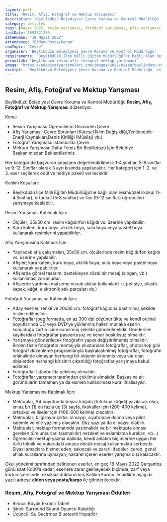 ```yaml
---
layout: post
title: "Resim, Afiş, Fotoğraf ve Mektup Yarışması"
description: "Beylikdüzü Belediyesi Çevre Koruma ve Kontrol Müdürlüğü 'Resim, Afiş, Fotoğraf ve Mektup Yarışması' düzenliyor."
category: articles
tags: [mayıs 2022, resim yarışması, fotoğraf yarışması, afiş yarışması, mektup yarışması, ilkokul, ortaokul, lise]
lastDate: 1652821200
dateHuman: "18 Mayıs 2022"
attendance: "Elden/Posta/Kargo"
comTopic: "Çevre"
organizer: "Beylikdüzü Belediyesi Çevre Koruma ve Kontrol Müdürlüğü"
requirements: "Beylikdüzü İlçe Milli Eğitim Müdürlüğü’ne bağlı olan resmi/özel ilkokul (1-4.Sınıflar), ortaokul (5-8.sınıflar) ve lise (9-12.sınıflar) öğrencileri yarışmaya katılabilir."
permalink: "beylikduzu-resim-afis-fotograf-mektup-yarismasi"
image: "https://edebiyatyarismalari.com/images/2022/nisan/beylikduzu-resim-afis-fotograf-mektup-yarismasi.jpg"
excerpt:  "Beylikdüzü Belediyesi Çevre Koruma ve Kontrol Müdürlüğü  <strong> Resim, Afiş, Fotoğraf ve Mektup Yarışması </strong> düzenliyor."
---
```


## Resim, Afiş, Fotoğraf ve Mektup Yarışması
Beylikdüzü Belediyesi Çevre Koruma ve Kontrol Müdürlüğü **Resim, Afiş, Fotoğraf ve Mektup Yarışması** düzenliyor.

Konu:
- Resim Yarışması: Öğrencilerin Gözünden Çevre
- Afiş Yarışması: Çevre Sorunları (Küresel İklim Değişikliği,Yenilenebilir Enerji Kaynakları,Deniz Kirliliği (Müsilaj) vb.)
- Fotoğraf Yarışması: İstanbul’da Çevre
- Mektup Yarışması: Daha Temiz Bir Beylikdüzü İçin Belediye Başkanımızdan Beklentilerimiz

Her kategoride başvuran adayların değerlendirilmesi: 1-4.sınıflar, 5-8.sınıflar ve 9-12. Sınıflar olarak 3 ayrı kısımda yapılacaktır. Her kategori için 1. 2. ve 3. eser seçilerek ödül ve hediye paketi verilecektir.

Katılım Koşulları:
- Beylikdüzü İlçe Milli Eğitim Müdürlüğü’ne bağlı olan resmi/özel ilkokul (1-4.Sınıflar), ortaokul (5-8.sınıflar) ve lise (9-12.sınıflar) öğrencileri yarışmaya katılabilir.

Resim Yarışması Katılmak İçin:
- Ölçüler; 35x50 cm. resim kâğıdı/fon kâğıdı vs. üzerine yapılabilir.
- Kara kalem, kuru boya, akrilik boya, sulu boya veya pastel boya kullanarak resimlerini yapabilirler.

Afiş Yarışmasına Katılmak İçin:
- Yapılacak afiş çalışmaları, 35x50 cm. ölçülerinde resim kâğıdı/fon kağıdı vs. üzerine yapılabilir.
- Afişler; kara kalem, kuru boya, akrilik boya, sulu boya veya pastel boya kullanarak yapabilirler.
- Afişlerde görsel tasarımı destekleyen sözel bir mesaj (slogan, vb.) kullanılması zorunludur.
- Afişlerde yardımcı malzeme olarak atıklar kullanılabilir.( pet şişe, plastik kapak, kâğıt, elektronik atık parçaları vb.)

Fotoğraf Yarışmasına Katılmak İçin:
- Aday eserler, renkli ve 20x30 cm. fotoğraf kâğıdına bastırılmış şekilde teslim edilmelidir.
- Fotoğraflar jpeg formatta, en az 300 dpi çözünürlükte ve kendi orijinal boyutlarında CD veya DVD’ye yüklenmiş halleri mutlaka eserin konulduğu zarfın içine konulmuş şekilde gönderilmelidir. Gönderilen kayıtlardaki fotoğraflar paspartusuz ve kenar boşluksuz olmalıdır.
- Yarışmaya gönderilecek fotoğrafın yapısı değiştirilmemiş olmalıdır. Birden fazla fotoğrafın montajıyla oluşturulan fotoğraflar, photoshop gibi fotoğraf düzenleme programlarıyla başkalaştırılmış fotoğraflar, fotoğrafın orijinalinde olmayan herhangi bir objenin eklenmiş veya var olan objelerden herhangi birisinin çıkarıldığı fotoğraflar yarışmaya kabul edilmez.
- Fotoğraflar İstanbul’da çekilmiş olmalıdır.
- Fotoğraflar yarışmacı tarafından çekilmiş olmalıdır. Başkasına ait görüntülerin tamamen ya da kısmen kullanılması kural ihlalisayılır.

Mektup Yarışmasına Katılmak İçin:
- Mektuplar, A4 boyutunda beyaz kâğıda (fotokopi kâğıdı) yazılacak olup, en az bir (1) en fazla üç (3) sayfa, ilkokullar için (200-400 kelime), ortaokul ve liseler için (400-600 kelime) olacaktır.
- Mektuplar; bilgisayar çıktısı olmayıp, siyah/mavi dolma veya pilot kalemle ve elle yazılmış olacaktır. Düz yazı ya da el yazısı olabilir.
- Mektuplar, mektup formatında yazılmalıdır ve bir mektupta olması gereken tüm unsurları taşımalıdır( nezaket ve selamlama kuralları, vb…)
- Öğrenciler mektup yazma dalında, kendi anlatım biçimlerine uygun her türlü teknik ve yukarıdaki amaca dönük mesaj kullanmakta serbesttir. Siyasi amaçlara hizmet eden, sakıncalı ve zararlı ifadeler içeren, genel ahlak kurallarına uymayan, hakaret içeren eserler yarışma dışı kalacaktır.

Okul yönetimi tarafından belirlenen eserler, en geç 18 Mayıs 2022 Çarşamba günü saat 16:00’a kadar, eserlere zarar gelmeyecek biçimde, zarf veya karton içerisinde, eksiksiz doldurulmuş Katılım Formu ile birlikte aşağıda yazılı adrese **elden veya posta/kargo** ile gönderilecektir. 

### Resim, Afiş, Fotoğraf ve Mektup Yarışması Ödülleri
- Birinci: Büyük Ekranlı Tablet
- İkinci: Surround Sound Oyuncu Kulaklığı
- Üçüncü: Su Geçirmez Bluetooth Hoparlör

